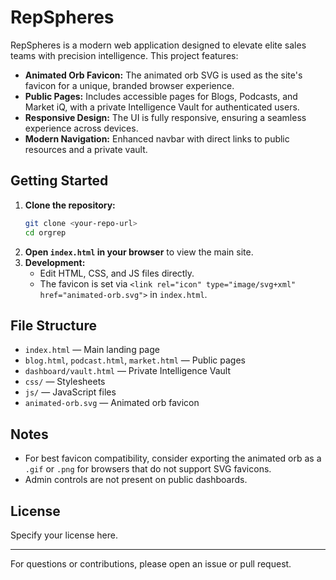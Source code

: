 # RepSpheres

RepSpheres is a modern web application designed to elevate elite sales teams with precision intelligence. This project features:

- **Animated Orb Favicon:** The animated orb SVG is used as the site's favicon for a unique, branded browser experience.
- **Public Pages:** Includes accessible pages for Blogs, Podcasts, and Market iQ, with a private Intelligence Vault for authenticated users.
- **Responsive Design:** The UI is fully responsive, ensuring a seamless experience across devices.
- **Modern Navigation:** Enhanced navbar with direct links to public resources and a private vault.

## Getting Started

1. **Clone the repository:**
   ```bash
   git clone <your-repo-url>
   cd orgrep
   ```
2. **Open `index.html` in your browser** to view the main site.
3. **Development:**
   - Edit HTML, CSS, and JS files directly.
   - The favicon is set via `<link rel="icon" type="image/svg+xml" href="animated-orb.svg">` in `index.html`.

## File Structure

- `index.html` — Main landing page
- `blog.html`, `podcast.html`, `market.html` — Public pages
- `dashboard/vault.html` — Private Intelligence Vault
- `css/` — Stylesheets
- `js/` — JavaScript files
- `animated-orb.svg` — Animated orb favicon

## Notes
- For best favicon compatibility, consider exporting the animated orb as a `.gif` or `.png` for browsers that do not support SVG favicons.
- Admin controls are not present on public dashboards.

## License
Specify your license here.

---

For questions or contributions, please open an issue or pull request.

